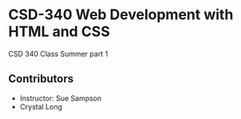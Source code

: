 # CSD-340 Web Development with HTML and CSS
CSD 340 Class Summer part 1
## Contributors
- Instructor: Sue Sampson
- Crystal Long
